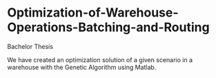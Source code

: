 # Optimization-of-Warehouse-Operations-Batching-and-Routing
Bachelor Thesis

We have created an optimization solution of a given scenario in a warehouse with the Genetic Algorithm using Matlab. 
